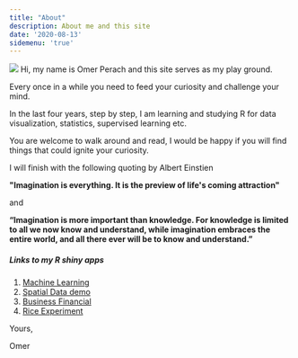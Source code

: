 ```yaml
---
title: "About"
description: About me and this site
date: '2020-08-13'
sidemenu: 'true'
---
```

![](/./about_files/IMG_0503.jpg)
Hi, my name is Omer Perach and this site serves as my play ground.

Every once in a while you need to feed your curiosity and challenge your mind.  

In the last four years, step by step, I am learning and studying R for data visualization, statistics, supervised learning etc.

You are welcome to walk around and read, I would be happy if you will find things that could ignite your curiosity.

I will finish with the following quoting by Albert Einstien

**"Imagination is everything. It is the preview of life's coming attraction"**

and 

**“Imagination is more important than knowledge. For knowledge is limited to all we now know and understand, while imagination embraces the entire world, and all there ever will be to know and understand.”**


##### Links to my R shiny apps
1. [Machine Learning](https://omerperach.shinyapps.io/macinelearning/)
2. [Spatial Data demo]( https://omerperach.shinyapps.io/yazamut01/)
3. [Business Financial](https://omerperach.shinyapps.io/business_generalize/)
4. [Rice Experiment](https://omerperach.shinyapps.io/prototype_0/)

Yours,

Omer




